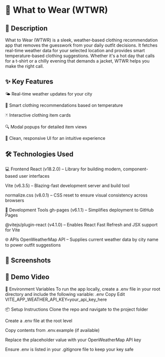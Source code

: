 # 👗 What to Wear (WTWR)

## 📖 Description

What to Wear (WTWR) is a sleek, weather-based clothing recommendation app that removes the guesswork from your daily outfit decisions. It fetches real-time weather data for your selected location and provides smart temperature-based clothing suggestions. Whether it's a hot day that calls for a t-shirt or a chilly evening that demands a jacket, WTWR helps you make the right call.

## ✨ Key Features

🌤️ Real-time weather updates for your city

🧥 Smart clothing recommendations based on temperature

🃏 Interactive clothing item cards

🔍 Modal popups for detailed item views

🧭 Clean, responsive UI for an intuitive experience

## 🛠️ Technologies Used

💻 Frontend
React (v18.2.0) – Library for building modern, component-based user interfaces

Vite (v6.3.5) – Blazing-fast development server and build tool

normalize.css (v8.0.1) – CSS reset to ensure visual consistency across browsers

🧰 Development Tools
gh-pages (v6.1.1) – Simplifies deployment to GitHub Pages

@vitejs/plugin-react (v4.1.0) – Enables React Fast Refresh and JSX support for Vite

🌐 APIs
OpenWeatherMap API – Supplies current weather data by city name to power outfit suggestions

## 📸 Screenshots
<!-- Add screenshots of your UI here --> <!-- Example: ![WTWR Dashboard Screenshot](./images/screenshot1.png) -->

## 🎥 Demo Video
<!-- Add a hosted video link here --> <!-- Example: [Watch the Demo](https://your-video-link.com) -->

🔐 Environment Variables
To run the app locally, create a .env file in your root directory and include the following variable:
.env
Copy
Edit
VITE_APP_WEATHER_API_KEY=your_api_key_here

📦 Setup Instructions
Clone the repo and navigate to the project folder

Create a .env file at the root level

Copy contents from .env.example (if available)

Replace the placeholder value with your OpenWeatherMap API key

Ensure .env is listed in your .gitignore file to keep your key safe
